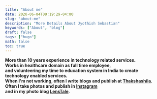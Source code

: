 ```yaml
---
title: "About me"
date: 2020-06-04T09:19:29-04:00
slug: "about-me"
description: "More Details About Jyothish Sebastian"
keywords: ["About", "blog"]
draft: false
tags: ["hugo"]
math: false
toc: true
---
```


 **More than 10 years experience in technology related services.  
 Works in healthcare domain as full time employee,  
 and volunteering my time to education system in India to create technology enabled services.   
 When I'm not working, often I write blogs and publish at
[Thakshashila](https://thakshashila.com/).  
Often I take photos and publish in [Instagram](https://www.instagram.com/jyodsh/)  
and in my photo blog [LensTale](https://www.lenstale.com/).**